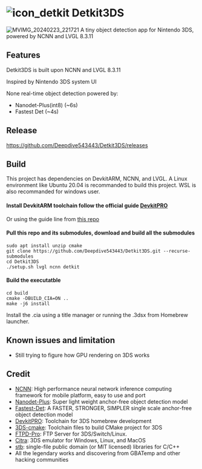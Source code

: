 # ![icon_detkit](https://github.com/Deepdive543443/Detkit_UI/assets/83911295/6b4f854c-e74b-4065-a4ce-83fce7fa3662) Detkit3DS

![MVIMG_20240223_221721](https://github.com/Deepdive543443/Detkit3DS/assets/83911295/af55da55-4aa9-41e2-b09f-c8a09e860425)
A tiny object detection app for Nintendo 3DS, powered by NCNN and LVGL 8.3.11

## Features 
Detkit3DS is built upon NCNN and LVGL 8.3.11

Inspired by Nintendo 3DS system UI

None real-time object detection powered by:
- Nanodet-Plus(int8) (~6s)
- Fastest Det (~4s)

## Release
https://github.com/Deepdive543443/Detkit3DS/releases

## Build
This project has dependencies on DevkitARM, NCNN, and LVGL. 
A Linux environment like Ubuntu 20.04 is recommanded to build this project. WSL is also recommanded for windows user.
#### Install DevkitARM toolchain follow the official guide [DevkitPRO](https://devkitpro.org/wiki/Getting_Started)
Or using the guide line from [this repo](https://github.com/Deepdive543443/Benchncnn-3DS)

#### Pull this repo and its submodules, download and build all the submodules
```
sudo apt install unzip cmake
git clone https://github.com/Deepdive543443/Detkit3DS.git --recurse-submodules
cd Detkit3DS
./setup.sh lvgl ncnn detkit
```
#### Build the executatble
```
cd build
cmake -DBUILD_CIA=ON ..
make -j6 install
```
Install the .cia using a title manager or running the .3dsx from Homebrew launcher.

## Known issues and limitation
- Still trying to figure how GPU rendering on 3DS works

## Credit
- [NCNN](https://github.com/Tencent/ncnn): High performance neural network inference computing framework for mobile platform, easy to use and port
- [Nanodet-Plus](https://github.com/RangiLyu/nanodet):  Super light weight anchor-free object detection model
- [Fastest-Det](https://github.com/dog-qiuqiu/FastestDet): A FASTER, STRONGER, SIMPLER single scale anchor-free object detection model
- [DevkitPRO](https://devkitpro.org/wiki/Getting_Started): Toolchain for 3DS homebrew development
- [3DS-cmake](https://github.com/Xtansia/3ds-cmake): Toolchain files to build CMake project for 3DS
- [FTPD-Pro](https://github.com/mtheall/ftpd): FTP Server for 3DS/Switch/Linux.
- [Citra](https://github.com/citra-emu/citra): 3DS emulator for Windows, Linux, and MacOS
- [stb](https://github.com/nothings/stb): single-file public domain (or MIT licensed) libraries for C/C++
- All the legendary works and discovering from GBATemp and other hacking communities

